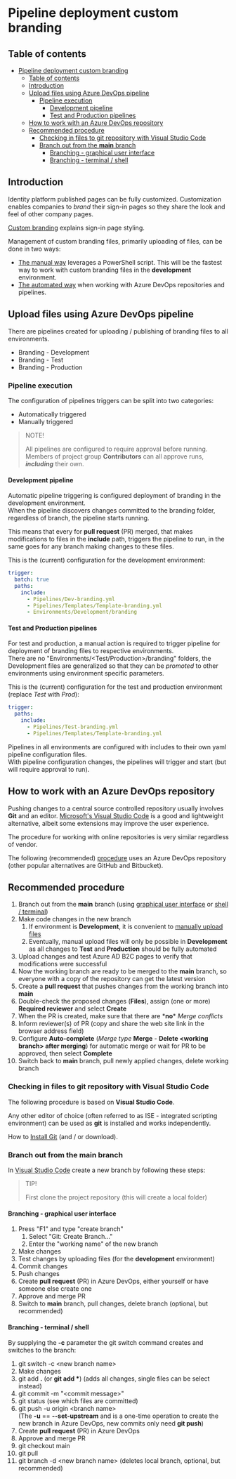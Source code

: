 # Pipeline deployment custom branding

## Table of contents

- [Pipeline deployment custom branding](#pipeline-deployment-custom-branding)
  - [Table of contents](#table-of-contents)
  - [Introduction](#introduction)
  - [Upload files using Azure DevOps pipeline](#upload-files-using-azure-devops-pipeline)
    - [Pipeline execution](#pipeline-execution)
      - [Development pipeline](#development-pipeline)
      - [Test and Production pipelines](#test-and-production-pipelines)
  - [How to work with an Azure DevOps repository](#how-to-work-with-an-azure-devops-repository)
  - [Recommended procedure](#recommended-procedure)
    - [Checking in files to git repository with Visual Studio Code](#checking-in-files-to-git-repository-with-visual-studio-code)
    - [Branch out from the **main** branch](#branch-out-from-the-main-branch)
      - [Branching - graphical user interface](#branching---graphical-user-interface)
      - [Branching - terminal / shell](#branching---terminal--shell)

## Introduction

Identity platform published pages can be fully customized.
Customization enables companies to *brand* their sign-in pages so they share the look and feel of other company pages.

[Custom branding](./d3-Custom-branding.md#custom-branding) explains sign-in page styling.

Management of custom branding files, primarily uploading of files, can be done in two ways:

- [The manual way](./d3-Custom-branding.md#powershell-script-b2c-blobmanagementps1) leverages a PowerShell script.
This will be the fastest way to work with custom branding files in the **development** environment.
- [The automated way](#upload-files-using-azure-devops-pipeline) when working with Azure DevOps repositories and pipelines.

## Upload files using Azure DevOps pipeline

There are pipelines created for uploading / publishing of branding files to all environments.

- Branding - Development
- Branding - Test
- Branding - Production

### Pipeline execution

 The configuration of pipelines triggers can be split into two categories:

- Automatically triggered
- Manually triggered

>NOTE!
>
>All pipelines are configured to require approval before running.  
>Members of project group **Contributors** can all approve runs, ***including*** their own.

#### Development pipeline

Automatic pipeline triggering is configured deployment of branding in the development environment.  
When the pipeline discovers changes committed to the branding folder, regardless of branch, the pipeline starts running.

This means that every for **pull request** (PR) merged, that makes modifications to files in the **include** path, triggers the pipeline to run, in the same goes for any branch making changes to these files.

This is the (current) configuration for the development environment:

```yml
trigger:
  batch: true
  paths:
    include:
      - Pipelines/Dev-branding.yml
      - Pipelines/Templates/Template-branding.yml
      - Environments/Development/branding
```

#### Test and Production pipelines

For test and production, a manual action is required to trigger pipeline for deployment of branding files to respective environments.  
There are no "Environments/<Test/Production\>/branding" folders, the Development files are generalized so that they can be *promoted* to other environments using environment specific parameters.

This is the (current) configuration for the test and production environment (replace *Test* with *Prod*):

```yml
trigger:
  paths:
    include:
      - Pipelines/Test-branding.yml
      - Pipelines/Templates/Template-branding.yml
```

Pipelines in all environments are configured with includes to their own yaml pipeline configuration files.  
With pipeline configuration changes, the pipelines will trigger and start (but will require approval to run).

## How to work with an Azure DevOps repository

Pushing changes to a central source controlled repository usually involves **Git** and an editor.
[Microsoft's Visual Studio Code](#checking-in-files-to-git-repository-with-visual-studio-code) is a good and lightweight alternative, albeit some extensions may improve the user experience.

The procedure for working with online repositories is very similar regardless of vendor.

The following (recommended) [procedure](#recommended-procedure) uses an Azure DevOps repository (other popular alternatives are GitHub and Bitbucket).

## Recommended procedure

1. Branch out from the **main** branch (using [graphical user interface](#branching---graphical-user-interface) or [shell / terminal](#branching---terminal--shell))
1. Make code changes in the new branch
    1. If environment is **Development**, it is convenient to [manually upload files](./d5-Pipeline-branding-policies.md#uploading-custom-branding-files)
    1. Eventually, manual upload files will only be possible in **Development** as all changes to **Test** and **Production** should be fully automated
1. Upload changes and test Azure AD B2C pages to verify that modifications were successful
1. Now the working branch are ready to be merged to the **main** branch, so everyone with a copy of the repository can get the latest version
1. Create a **pull request** that pushes changes from the working branch into **main**
1. Double-check the proposed changes (**Files**), assign (one or more) **Required reviewer** and select **Create**
1. When the PR is created, make sure that there are \***no**\* *Merge conflicts*
1. Inform reviewer(s) of PR (copy and share the web site link in the browser address field)
1. Configure **Auto-complete** (*Merge type* **Merge** - **Delete <working branch\> after merging**) for automatic merge or wait for PR to be approved, then select **Complete**
1. Switch back to **main** branch, pull newly applied changes, delete working branch

### Checking in files to git repository with Visual Studio Code

The following procedure is based on **Visual Studio Code**.

Any other editor of choice (often referred to as ISE - integrated scripting environment) can be used as **git** is installed and works independently.

How to [Install Git](https://git-scm.com/book/en/v2/Getting-Started-Installing-Git) (and / or download).

### Branch out from the **main** branch

In [Visual Studio Code](https://code.visualstudio.com/) create a new branch by following these steps:

>TIP!
>
>First clone the project repository (this will create a local folder)

#### Branching - graphical user interface

1. Press "F1" and type "create branch"
    1. Select "Git: Create Branch..."
    1. Enter the "working name" of the new branch
1. Make changes
1. Test changes by uploading files (for the **development** environment)
1. Commit changes
1. Push changes
1. Create **pull request** (PR) in Azure DevOps, either yourself or have someone else create one
1. Approve and merge PR
1. Switch to **main** branch, pull changes, delete branch (optional, but recommended)

#### Branching - terminal / shell

By supplying the **-c** parameter the git switch command creates and switches to the branch:

1. git switch -c <new branch name\>
1. Make changes
1. git add **.** (or **git add \***) (adds all changes, single files can be select instead)
1. git commit -m "<commit message\>"
1. git status (see which files are committed)
1. git push -u origin <branch name\>  
(The **-u** == **--set-upstream** and is a one-time operation to create the new branch in Azure DevOps, new commits only need **git push**)
1. Create **pull request** (PR) in Azure DevOps
1. Approve and merge PR
1. git checkout main
1. git pull
1. git branch -d <new branch name\> (deletes local branch, optional, but recommended)

